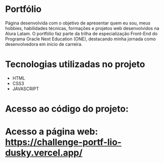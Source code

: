 # Portfólio 
Página desenvolvida com o objetivo de apresentar quem eu sou, meus hobbies, habilidades técnicas, formações e projetos web desenvolvidos na Alura Latam. O portfólio faz parte da trilha de especialização Front-End do Programa Oracle Next Education (ONE), destacando minha jornada como desenvolvedora em início de carreira. 
# Tecnologias utilizadas no projeto
- HTML
- CSS3
- JAVASCRIPT
# Acesso ao código do projeto:
# Acesso a página web: https://challenge-portf-lio-dusky.vercel.app/
